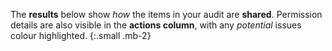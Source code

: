 The __results__ below show _how_ the items in your audit are __shared__. Permission details are also visible in the __actions column__, with any _potential_ issues colour highlighted.
{:.small .mb-2}